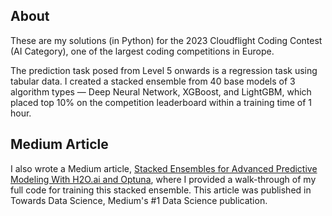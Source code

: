 ## About
These are my solutions (in Python) for the 2023 Cloudflight Coding Contest (AI Category), one of the largest coding competitions in Europe. 

The prediction task posed from Level 5 onwards is a regression task using tabular data. I created a stacked ensemble from 40 base models of 3 algorithm types — Deep Neural Network, XGBoost, and LightGBM, which placed top 10% on the competition leaderboard within a training time of 1 hour.

## Medium Article
I also wrote a Medium article, [Stacked Ensembles for Advanced Predictive Modeling With H2O.ai and Optuna](https://towardsdatascience.com/stacked-ensembles-for-advanced-predictive-modeling-with-h2o-ai-and-optuna-8c339f8fb602), where I provided a walk-through of my full code for training this stacked ensemble. This article was published in Towards Data Science, Medium's #1 Data Science publication.

